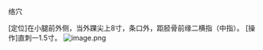 络穴

[定位]在小腿前外侧，当外踝尖上8寸，条口外，距胫骨前缘二横指（中指）。 
[操作]直刺一1.5寸。
![image.png](https://picgo18719498306.oss-cn-guangzhou.aliyuncs.com/20250423172700378.png)
